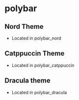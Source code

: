 # polybar

## Nord Theme

- Located in polybar_nord

## Catppuccin Theme

- Located in polybar_catppuccin

## Dracula theme

- Located in polybar_dracula
